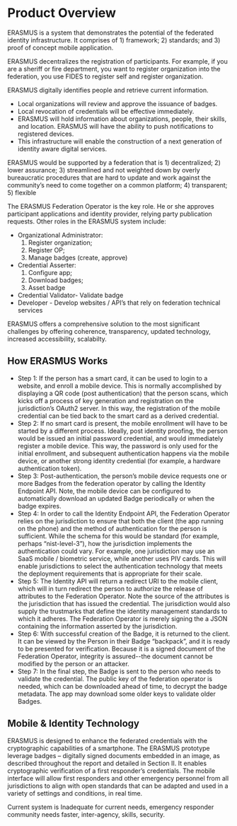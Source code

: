 # Product Overview

ERASMUS is a system that demonstrates the potential of the federated identity infrastructure. It comprises of 1) framework; 2) standards; and 3) proof of concept mobile application.  

ERASMUS decentralizes the registration of participants. For example, if you are a sheriff or fire department, you want to register organization into the federation, you use FIDES to register self and register organization.

ERASMUS digitally identifies people and retrieve current information.  

  * Local organizations will review and approve the issuance of badges.
  *	Local revocation of credentials will be effective immediately.
  *	ERASMUS will hold information about organizations, people, their skills, and location. ERASMUS will have the ability to push notifications to registered devices.
  *	This infrastructure will enable the construction of a next generation of identity aware digital services.

  ERASMUS would be supported by a federation that is 1) decentralized; 2) lower assurance; 3) streamlined and not weighted down by overly bureaucratic procedures that are hard to update and work against the community’s need to come together on a common platform; 4) transparent; 5) flexible

The ERASMUS Federation Operator is the key role. He or she approves participant applications and identity provider, relying party publication requests.  Other roles in the ERASMUS system include:

  * Organizational Administrator:  
    1. Register organization;
  	2. Register OP;
  	3. Manage badges (create, approve)
  *	Credential Asserter:
  	1. Configure app;
  	2. Download badges;
  	3. Asset badge
  *	Credential Validator- Validate badge
  *	Developer - Develop websites / API’s that rely on federation technical services

ERASMUS offers a comprehensive solution to the most significant challenges by offering coherence, transparency, updated technology, increased accessibility, scalabilty.

## How ERASMUS Works

  * Step 1: If the person has a smart card, it can be used to login to a website, and enroll a mobile device. This is normally accomplished by displaying a QR code (post authentication) that the person scans, which kicks off a process of key generation and registration on the jurisdiction’s OAuth2 server. In this way, the registration of the mobile credential can be tied back to the smart card as a derived credential.
 *	Step 2: If no smart card is present, the mobile enrollment will have to be started by a different process. Ideally, post identity proofing, the person would be issued an initial password credential, and would immediately register a mobile device. This way, the password is only used for the initial enrollment, and subsequent authentication happens via the mobile device, or another strong identity credential (for example, a hardware authentication token).
 *	Step 3: Post-authentication, the person’s mobile device requests one or more Badges from the federation operator by calling the Identity Endpoint API. Note, the mobile device can be configured to automatically download an updated Badge periodically or when the badge expires.
 *	Step 4: In order to call the Identity Endpoint API, the Federation Operator relies on the jurisdiction to ensure that both the client (the app running on the phone) and the method of authentication for the person is sufficient. While the schema for this would be standard (for example, perhaps “nist-level-3”), how the jurisdiction implements the authentication could vary. For example, one jurisdiction may use an SaaS mobile / biometric service, while another uses PIV cards. This will enable jurisdictions to select the authentication technology that meets the deployment requirements that is appropriate for their scale.
 *	Step 5: The Identity API will return a redirect URI to the mobile client, which will in turn redirect the person to authorize the release of attributes to the Federation Operator. Note the source of the attributes is the jurisdiction that has issued the credential. The jurisdiction would also supply the trustmarks that define the identity management standards to which it adheres. The Federation Operator is merely signing the a JSON containing the information asserted by the jurisdiction.
 *	Step 6: With successful creation of the Badge, it is returned to the client. It can be viewed by the Person in their Badge “backpack”, and it is ready to be presented for verification. Because it is a signed document of the Federation Operator, integrity is assured--the document cannot be modified by the person or an attacker.
 *	Step 7: In the final step, the Badge is sent to the person who needs to validate the credential. The public key of the federation operator is needed, which can be downloaded ahead of time, to decrypt the badge metadata. The app may download some older keys to validate older Badges. 

## Mobile & Identity Technology
 ERASMUS is designed to enhance the federated credentials with the cryptographic capabilities of a smartphone.  The ERASMUS prototype leverage badges – digitally signed documents embedded in an image, as described throughout the  report and detailed in Section II.  It enables cryptographic verification of a first responder’s credentials.  The mobile interface will allow first responders  and other emergency personnel from all jurisdictions to align with open standards that can be adapted and used in a variety of settings and conditions, in real time.

Current system is Inadequate for current needs, emergency responder community needs faster, inter-agency, skills, security.
